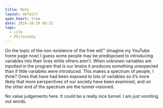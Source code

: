 ```yaml
---
title: Note
layout: default
open_heart: true
date: 2024-10-29 08:31
tags:
  - Life
  - Philosophy
---
```


On the topic of the non-existence of the free will™ (imagine my YouTube home page now) I guess some people may be predisposed to introducing variables into their lives while others aren’t. When unknown variables are inputted in the program that is our brains it produces something unexpected than if little variables were introduced. This makes a spectrum of people, I think? Ones that have had been exposed to lots of variables so it’s more likely that more perspectives of our society have been examined, and on the other end of the spectrum are the tunnel-visioned. 

No value judgements here. It could be a really nice tunnel.
I am just vomiting out words.
